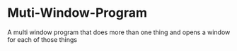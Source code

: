 # Muti-Window-Program
A multi window program that does more than one thing and opens a window for each of those things
